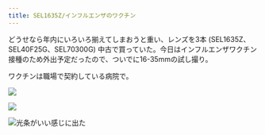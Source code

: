 ```yaml
---
title: SEL1635Z/インフルエンザのワクチン
---
```


どうせなら年内にいろいろ揃えてしまおうと重い、レンズを3本 (SEL1635Z、SEL40F25G、SEL70300G) 中古で買っていた。今日はインフルエンザワクチン接種のため外出予定だったので、ついでに16-35mmの試し撮り。

ワクチンは職場で契約している病院で。

![](https://photos.old.apkas.net/medium/202312/20231226-093625.webp)

![](https://photos.old.apkas.net/medium/202312/20231226-101138.webp)

![光条がいい感じに出た](https://photos.old.apkas.net/medium/202312/20231226-171129.webp)
